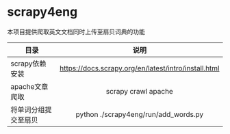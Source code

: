 # scrapy4eng

本项目提供爬取英文文档同时上传至扇贝词典的功能

| 目录 | 说明 |
| --- |:---:|
|scrapy依赖安装| https://docs.scrapy.org/en/latest/intro/install.html|
|apache文章爬取| scrapy crawl apache|
|将单词分组提交至扇贝| python ./scrapy4eng/run/add_words.py|